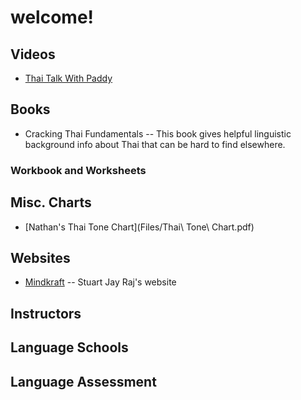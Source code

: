 # welcome!

## Videos
- [Thai Talk With Paddy](https://www.youtube.com/@ThaiTalkwithPaddy)

## Books
- Cracking Thai Fundamentals -- This book gives helpful linguistic background info about Thai that can be hard to find elsewhere.

### Workbook and Worksheets

## Misc. Charts
- [Nathan's Thai Tone Chart](Files/Thai\ Tone\ Chart.pdf)

## Websites
- [Mindkraft](https://mindkraft.me) -- Stuart Jay Raj's website

## Instructors

## Language Schools

## Language Assessment
